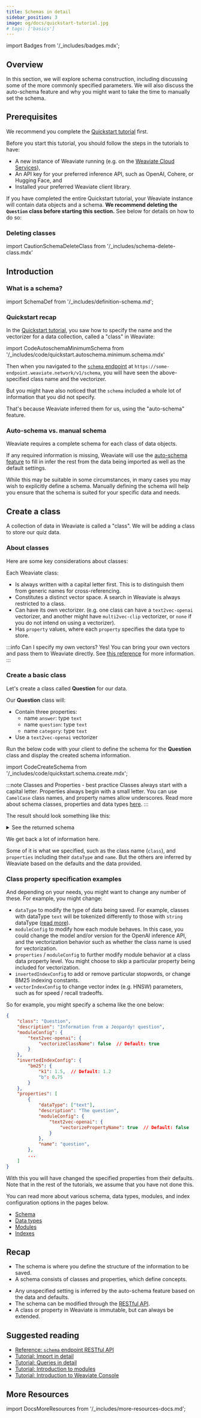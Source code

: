 ```yaml
---
title: Schemas in detail
sidebar_position: 3
image: og/docs/quickstart-tutorial.jpg
# tags: ['basics']
---
```

import Badges from '/_includes/badges.mdx';

<Badges/>

## Overview

In this section, we will explore schema construction, including discussing some of the more commonly specified parameters. We will also discuss the auto-schema feature and why you might want to take the time to manually set the schema.

## Prerequisites 

We recommend you complete the [Quickstart tutorial](../quickstart/index.md) first. 

Before you start this tutorial, you should follow the steps in the tutorials to have:

- A new instance of Weaviate running (e.g. on the [Weaviate Cloud Services](https://console.weaviate.io)),
- An API key for your preferred inference API, such as OpenAI, Cohere, or Hugging Face, and
- Installed your preferred Weaviate client library. 

If you have completed the entire Quickstart tutorial, your Weaviate instance will contain data objects and a schema. **We recommend deleting the `Question` class before starting this section.** See below for details on how to do so:

### Deleting classes

import CautionSchemaDeleteClass from '/_includes/schema-delete-class.mdx'

<CautionSchemaDeleteClass />

## Introduction

### What is a schema?

import SchemaDef from '/_includes/definition-schema.md';

<SchemaDef/>

### Quickstart recap

In the [Quickstart tutorial](../quickstart/index.md), you saw how to specify the name and the vectorizer for a data collection, called a "class" in Weaviate:

import CodeAutoschemaMinimumSchema from '/_includes/code/quickstart.autoschema.minimum.schema.mdx'

<CodeAutoschemaMinimumSchema />

Then when you navigated to the [`schema` endpoint](../api/rest/schema.md) at `https://some-endpoint.weaviate.network/v1/schema`, you will have seen the above-specified class name and the vectorizer. 

But you might have also noticed that the `schema` included a whole lot of information that you did not specify. 

That's because Weaviate inferred them for us, using the "auto-schema" feature. 

### Auto-schema vs. manual schema

Weaviate requires a complete schema for each class of data objects.

If any required information is missing, Weaviate will use the [auto-schema feature](../configuration/schema-configuration.md#auto-schema) to fill in infer the rest from the data being imported as well as the default settings.

While this may be suitable in some circumstances, in many cases you may wish to explicitly define a schema. Manually defining the schema will help you ensure that the schema is suited for your specific data and needs.

## Create a class

A collection of data in Weaviate is called a "class". We will be adding a class to store our quiz data. 

### About classes

Here are some key considerations about classes:

Each Weaviate class:
- Is always written with a capital letter first. This is to distinguish them from generic names for cross-referencing.
- Constitutes a distinct vector space. A search in Weaviate is always restricted to a class. 
- Can have its own vectorizer. (e.g. one class can have a `text2vec-openai` vectorizer, and another might have `multi2vec-clip` vectorizer, or `none` if you do not intend on using a vectorizer).
- Has `property` values, where each `property` specifies the data type to store.

:::info Can I specify my own vectors?
Yes! You can bring your own vectors and pass them to Weaviate directly. See [this reference](../api/rest/objects.md#with-a-custom-vector) for more information.
:::

### Create a basic class

Let's create a class called **Question** for our data. 

Our **Question** class will:
- Contain three properties:
    - name `answer`: type `text`
    - name `question`: type `text`
    - name `category`: type `text`    
- Use a `text2vec-openai` vectorizer

Run the below code with your client to define the schema for the **Question** class and display the created schema information.

import CodeCreateSchema from '/_includes/code/quickstart.schema.create.mdx';

<CodeCreateSchema />

:::note Classes and Properties - best practice
Classes always start with a capital letter. Properties always begin with a small letter. You can use `CamelCase` class names, and property names allow underscores. Read more about schema classes, properties and data types [here](../configuration/schema-configuration.md#data-objects-and-structure).
:::

The result should look something like this:

<details>
  <summary>See the returned schema</summary>

```json
{
    "classes": [
        {
            "class": "Question",
            "description": "Information from a Jeopardy! question",
            "invertedIndexConfig": {
                "bm25": {
                    "b": 0.75,
                    "k1": 1.2
                },
                "cleanupIntervalSeconds": 60,
                "stopwords": {
                    "additions": null,
                    "preset": "en",
                    "removals": null
                }
            },
            "moduleConfig": {
                "text2vec-openai": {
                    "model": "ada",
                    "modelVersion": "002",
                    "type": "text",
                    "vectorizeClassName": true
                }
            },
            "properties": [
                {
                    "dataType": [
                        "text"
                    ],
                    "description": "The question",
                    "moduleConfig": {
                        "text2vec-openai": {
                            "skip": false,
                            "vectorizePropertyName": false
                        }
                    },
                    "name": "question",
                    "tokenization": "word"
                },
                {
                    "dataType": [
                        "text"
                    ],
                    "description": "The answer",
                    "moduleConfig": {
                        "text2vec-openai": {
                            "skip": false,
                            "vectorizePropertyName": false
                        }
                    },
                    "name": "answer",
                    "tokenization": "word"
                },
                {
                    "dataType": [
                        "text"
                    ],
                    "description": "The category",
                    "moduleConfig": {
                        "text2vec-openai": {
                            "skip": false,
                            "vectorizePropertyName": false
                        }
                    },
                    "name": "category",
                    "tokenization": "word"
                }
            ],
            "replicationConfig": {
                "factor": 1
            },
            "shardingConfig": {
                "virtualPerPhysical": 128,
                "desiredCount": 1,
                "actualCount": 1,
                "desiredVirtualCount": 128,
                "actualVirtualCount": 128,
                "key": "_id",
                "strategy": "hash",
                "function": "murmur3"
            },
            "vectorIndexConfig": {
                "skip": false,
                "cleanupIntervalSeconds": 300,
                "maxConnections": 64,
                "efConstruction": 128,
                "ef": -1,
                "dynamicEfMin": 100,
                "dynamicEfMax": 500,
                "dynamicEfFactor": 8,
                "vectorCacheMaxObjects": 1000000000000,
                "flatSearchCutoff": 40000,
                "distance": "cosine"
            },
            "vectorIndexType": "hnsw",
            "vectorizer": "text2vec-openai"
        }
    ]
}
```

</details>

We get back a lot of information here. 

Some of it is what we specified, such as the class name (`class`), and `properties` including their `dataType` and `name`. But the others are inferred by Weaviate based on the defaults and the data provided. 

### Class property specification examples

And depending on your needs, you might want to change any number of these. For example, you might change:

- `dataType` to modify the type of data being saved. For example, classes with dataType `text` will be tokenized differently to those with `string` dataType ([read more](../configuration/schema-configuration.md#property-tokenization)).
- `moduleConfig` to modify how each module behaves. In this case, you could change the model and/or version for the OpenAI inference API, and the vectorization behavior such as whether the class name is used for vectorization.
- `properties` / `moduleConfig` to further modify module behavior at a class data property level. You might choose to skip a particular property being included for vectorization.
- `invertedIndexConfig` to add or remove particular stopwords, or change BM25 indexing constants.
- `vectorIndexConfig` to change vector index (e.g. HNSW) parameters, such as for speed / recall tradeoffs. 

So for example, you might specify a schema like the one below:

```json
{
    "class": "Question",
    "description": "Information from a Jeopardy! question",
    "moduleConfig": {
        "text2vec-openai": {
            "vectorizeClassName": false  // Default: true
        }
    },
    "invertedIndexConfig": {
        "bm25": {
            "k1": 1.5,  // Default: 1.2
            "b": 0.75
        }
    },    
    "properties": [
        {
            "dataType": ["text"],
            "description": "The question",
            "moduleConfig": {
                "text2vec-openai": {
                    "vectorizePropertyName": true  // Default: false
                }
            },             
            "name": "question",
        },
        ...
    ]
}
```

With this you will have changed the specified properties from their defaults. Note that in the rest of the tutorials, we assume that you have not done this.

You can read more about various schema, data types, modules, and index configuration options in the pages below. 

- [Schema](../configuration/schema-configuration.md)
- [Data types](../configuration/datatypes.md)
- [Modules](../configuration/modules.md)
- [Indexes](../configuration/indexes.md)

## Recap

- The schema is where you define the structure of the information to be saved.
- A schema consists of classes and properties, which define concepts.
<!-- - Words in the schema (names of classes and properties) must be part of the `text2vec-contextionary`. -->
- Any unspecified setting is inferred by the auto-schema feature based on the data and defaults.
- The schema can be modified through the [RESTful API](../api/rest/schema.md). 
- A class or property in Weaviate is immutable, but can always be extended.

## Suggested reading

- [Reference: `schema` endpoint RESTful API](../api/rest/schema.md)
- [Tutorial: Import in detail](./import.md)
- [Tutorial: Queries in detail](./query.md)
- [Tutorial: Introduction to modules](./modules.md)
- [Tutorial: Introduction to Weaviate Console](./console.md)

## More Resources

import DocsMoreResources from '/_includes/more-resources-docs.md';

<DocsMoreResources />
